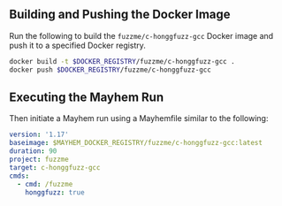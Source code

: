## Building and Pushing the Docker Image

Run the following to build the `fuzzme/c-honggfuzz-gcc` Docker image and push it to a specified Docker registry.

```sh
docker build -t $DOCKER_REGISTRY/fuzzme/c-honggfuzz-gcc .
docker push $DOCKER_REGISTRY/fuzzme/c-honggfuzz-gcc
```

## Executing the Mayhem Run

Then initiate a Mayhem run using a Mayhemfile similar to the following:

```yaml
version: '1.17'
baseimage: $MAYHEM_DOCKER_REGISTRY/fuzzme/c-honggfuzz-gcc:latest
duration: 90
project: fuzzme
target: c-honggfuzz-gcc
cmds:
  - cmd: /fuzzme
    honggfuzz: true
```
